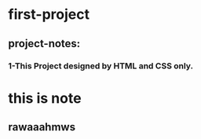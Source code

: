 # first-project
## project-notes:
### 1-This Project designed by HTML and CSS only.
# this is note
## rawaaahmws
